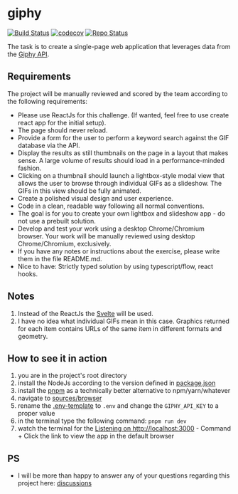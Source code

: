 # giphy

[![Build Status](https://travis-ci.com/Dmitry-N-Medvedev/giphy.svg?branch=main)](https://travis-ci.com/Dmitry-N-Medvedev/giphy)
[![codecov](https://codecov.io/gh/Dmitry-N-Medvedev/giphy/branch/main/graph/badge.svg?token=XAUREOB4X3)](https://codecov.io/gh/Dmitry-N-Medvedev/giphy)
[![Repo Status](https://apis.deepjyoti30.dev/repostatus/badge?repo=Dmitry-N-Medvedev/giphy&style=flat)](https://github.com/Dmitry-N-Medvedev/giphy)

The task is to create a single-page web application that leverages data from the [Giphy API](https://github.com/Giphy/GiphyAPI ).

## Requirements

The project will be manually reviewed and scored by the team according to the following requirements:

* Please use ReactJs for this challenge. (If wanted, feel free to use create react app for the initial setup).
* The page should never reload.
* Provide a form for the user to perform a keyword search against the GIF database via the API.
* Display the results as still thumbnails on the page in a layout that makes sense. A large volume of results should load in a performance-minded fashion.
* Clicking on a thumbnail should launch a lightbox-style modal view that allows the user to browse through individual GIFs as a slideshow. The GIFs in this view should be fully animated.
* Create a polished visual design and user experience.
* Code in a clean, readable way following all normal conventions.
* The goal is for you to create your own lightbox and slideshow app - do not use a prebuilt solution.
* Develop and test your work using a desktop Chrome/Chromium browser. Your work will be manually reviewed using desktop Chrome/Chromium, exclusively.
* If you have any notes or instructions about the exercise, please write them in the file README.md.
* Nice to have: Strictly typed solution by using typescript/flow, react hooks.

## Notes

1. Instead of the ReactJs the [Svelte](https://svelte.dev/) will be used.
2. I have no idea what individual GIFs mean in this case. Graphics returned for each item contains URLs of the same item in different formats and geometry.

## How to see it in action

1. you are in the project's root directory
2. install the NodeJs according to the version defined in [package.json](package.json)
3. install the [pnpm](https://pnpm.js.org/en/installation) as a technically better alternative to npm/yarn/whatever
4. navigate to [sources/browser](sources/browser)
5. rename the [.env-template](sources/browser/.env-template) to `.env` and change the `GIPHY_API_KEY` to a proper value
6. in the terminal type the following command: `pnpm run dev`
7. watch the terminal for the [Listening on http://localhost:3000](http://localhost:3000) - Command + Click the link to view the app in the default browser

## PS

* I will be more than happy to answer any of your questions regarding this project here: [discussions](https://github.com/Dmitry-N-Medvedev/giphy/discussions)
